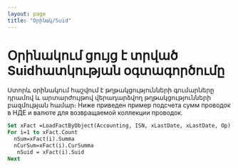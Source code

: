 ```yaml
---
layout: page
title: "Օրինակ/Suid"
---
```


# Օրինակում ցույց է տրված Suidհատկության օգտագործումը

Ստորև օրինակում հաշվում է թղթակցությունների գումարները դրամով և արտարժույթով վերադարձվող թղթակցությունների բազմության համար։
Ниже приведен пример подсчета сумм проводок в НДЕ и валюте для возвращаемой коллекции проводок.

``` vb
Set xFact =LoadFactByObject(Accounting, ISN, xLastDate, xLastDate, Op)
For i=1 to xFact.Count 
  nSum=xFact(i).Summa
  nCurSum=xFact(i).CurSumma
   nSuid = xFact(i).Suid
Next
```